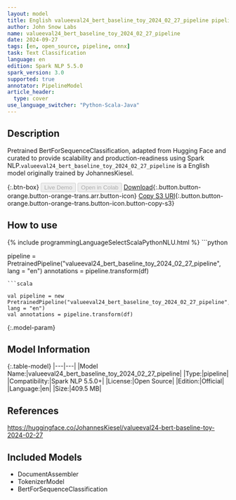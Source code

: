 ```yaml
---
layout: model
title: English valueeval24_bert_baseline_toy_2024_02_27_pipeline pipeline BertForSequenceClassification from JohannesKiesel
author: John Snow Labs
name: valueeval24_bert_baseline_toy_2024_02_27_pipeline
date: 2024-09-27
tags: [en, open_source, pipeline, onnx]
task: Text Classification
language: en
edition: Spark NLP 5.5.0
spark_version: 3.0
supported: true
annotator: PipelineModel
article_header:
  type: cover
use_language_switcher: "Python-Scala-Java"
---
```


## Description

Pretrained BertForSequenceClassification, adapted from Hugging Face and curated to provide scalability and production-readiness using Spark NLP.`valueeval24_bert_baseline_toy_2024_02_27_pipeline` is a English model originally trained by JohannesKiesel.

{:.btn-box}
<button class="button button-orange" disabled>Live Demo</button>
<button class="button button-orange" disabled>Open in Colab</button>
[Download](https://s3.amazonaws.com/auxdata.johnsnowlabs.com/public/models/valueeval24_bert_baseline_toy_2024_02_27_pipeline_en_5.5.0_3.0_1727403006477.zip){:.button.button-orange.button-orange-trans.arr.button-icon}
[Copy S3 URI](s3://auxdata.johnsnowlabs.com/public/models/valueeval24_bert_baseline_toy_2024_02_27_pipeline_en_5.5.0_3.0_1727403006477.zip){:.button.button-orange.button-orange-trans.button-icon.button-copy-s3}

## How to use



<div class="tabs-box" markdown="1">
{% include programmingLanguageSelectScalaPythonNLU.html %}
```python

pipeline = PretrainedPipeline("valueeval24_bert_baseline_toy_2024_02_27_pipeline", lang = "en")
annotations =  pipeline.transform(df)   

```
```scala

val pipeline = new PretrainedPipeline("valueeval24_bert_baseline_toy_2024_02_27_pipeline", lang = "en")
val annotations = pipeline.transform(df)

```
</div>

{:.model-param}
## Model Information

{:.table-model}
|---|---|
|Model Name:|valueeval24_bert_baseline_toy_2024_02_27_pipeline|
|Type:|pipeline|
|Compatibility:|Spark NLP 5.5.0+|
|License:|Open Source|
|Edition:|Official|
|Language:|en|
|Size:|409.5 MB|

## References

https://huggingface.co/JohannesKiesel/valueeval24-bert-baseline-toy-2024-02-27

## Included Models

- DocumentAssembler
- TokenizerModel
- BertForSequenceClassification